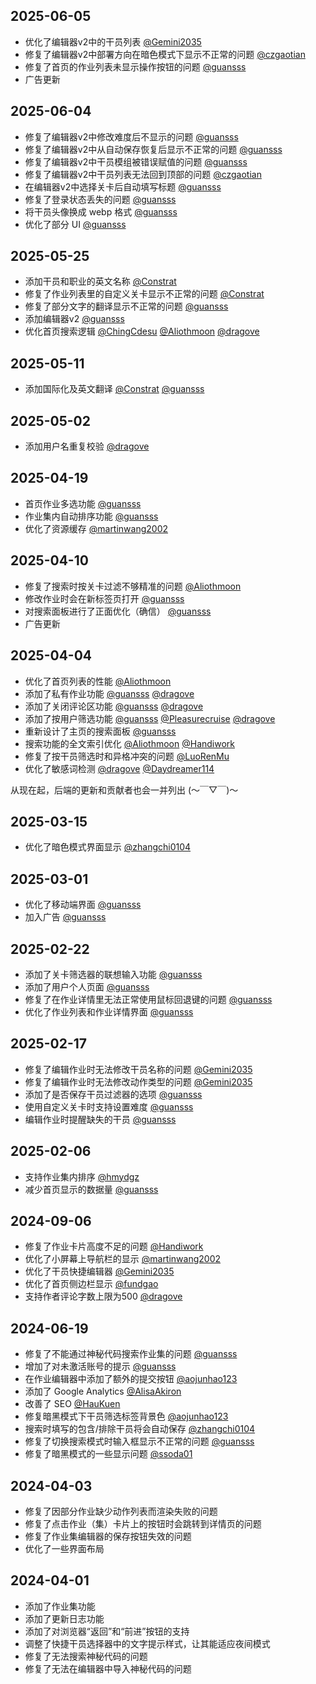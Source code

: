 ## 2025-06-05

- 优化了编辑器v2中的干员列表 [@Gemini2035](https://github.com/Gemini2035)
- 修复了编辑器v2中部署方向在暗色模式下显示不正常的问题 [@czgaotian](https://github.com/czgaotian)
- 修复了首页的作业列表未显示操作按钮的问题 [@guansss](https://github.com/guansss)
- 广告更新

## 2025-06-04

- 修复了编辑器v2中修改难度后不显示的问题 [@guansss](https://github.com/guansss)
- 修复了编辑器v2中从自动保存恢复后显示不正常的问题 [@guansss](https://github.com/guansss)
- 修复了编辑器v2中干员模组被错误赋值的问题 [@guansss](https://github.com/guansss)
- 修复了编辑器v2中干员列表无法回到顶部的问题 [@czgaotian](https://github.com/czgaotian)
- 在编辑器v2中选择关卡后自动填写标题 [@guansss](https://github.com/guansss)
- 修复了登录状态丢失的问题 [@guansss](https://github.com/guansss)
- 将干员头像换成 webp 格式 [@guansss](https://github.com/guansss)
- 优化了部分 UI [@guansss](https://github.com/guansss)

## 2025-05-25

- 添加干员和职业的英文名称 [@Constrat](https://github.com/Constrat)
- 修复了作业列表里的自定义关卡显示不正常的问题 [@Constrat](https://github.com/Constrat)
- 修复了部分文字的翻译显示不正常的问题 [@guansss](https://github.com/guansss)
- 添加编辑器v2 [@guansss](https://github.com/guansss)
- 优化首页搜索逻辑 [@ChingCdesu](https://github.com/ChingCdesu) [@Aliothmoon](https://github.com/Aliothmoon) [@dragove](https://github.com/dragove)

## 2025-05-11

- 添加国际化及英文翻译 [@Constrat](https://github.com/Constrat) [@guansss](https://github.com/guansss)

## 2025-05-02

- 添加用户名重复校验 [@dragove](https://github.com/dragove)

## 2025-04-19

- 首页作业多选功能 [@guansss](https://github.com/guansss)
- 作业集内自动排序功能 [@guansss](https://github.com/guansss)
- 优化了资源缓存 [@martinwang2002](https://github.com/martinwang2002)

## 2025-04-10

- 修复了搜索时按关卡过滤不够精准的问题 [@Aliothmoon](https://github.com/Aliothmoon)
- 修改作业时会在新标签页打开 [@guansss](https://github.com/guansss)
- 对搜索面板进行了正面优化（确信） [@guansss](https://github.com/guansss)
- 广告更新

## 2025-04-04

- 优化了首页列表的性能 [@Aliothmoon](https://github.com/Aliothmoon)
- 添加了私有作业功能 [@guansss](https://github.com/guansss) [@dragove](https://github.com/dragove)
- 添加了关闭评论区功能 [@guansss](https://github.com/guansss) [@dragove](https://github.com/dragove)
- 添加了按用户筛选功能 [@guansss](https://github.com/guansss) [@Pleasurecruise](https://github.com/Pleasurecruise) [@dragove](https://github.com/dragove)
- 重新设计了主页的搜索面板 [@guansss](https://github.com/guansss)
- 搜索功能的全文索引优化 [@Aliothmoon](https://github.com/Aliothmoon) [@Handiwork](https://github.com/Handiwork)
- 修复了按干员筛选时和异格冲突的问题 [@LuoRenMu](https://github.com/LuoRenMu)
- 优化了敏感词检测 [@dragove](https://github.com/dragove) [@Daydreamer114](https://github.com/Daydreamer114)

从现在起，后端的更新和贡献者也会一并列出 (～￣▽￣)～

## 2025-03-15

- 优化了暗色模式界面显示 [@zhangchi0104](https://github.com/zhangchi0104)

## 2025-03-01

- 优化了移动端界面 [@guansss](https://github.com/guansss)
- 加入广告 [@guansss](https://github.com/guansss)

## 2025-02-22

- 添加了关卡筛选器的联想输入功能 [@guansss](https://github.com/guansss)
- 添加了用户个人页面 [@guansss](https://github.com/guansss)
- 修复了在作业详情里无法正常使用鼠标回退键的问题 [@guansss](https://github.com/guansss)
- 优化了作业列表和作业详情界面 [@guansss](https://github.com/guansss)

## 2025-02-17

- 修复了编辑作业时无法修改干员名称的问题 [@Gemini2035](https://github.com/Gemini2035)
- 修复了编辑作业时无法修改动作类型的问题 [@Gemini2035](https://github.com/Gemini2035)
- 添加了是否保存干员过滤器的选项 [@guansss](https://github.com/guansss)
- 使用自定义关卡时支持设置难度 [@guansss](https://github.com/guansss)
- 编辑作业时提醒缺失的干员 [@guansss](https://github.com/guansss)

## 2025-02-06

- 支持作业集内排序 [@hmydgz](https://github.com/hmydgz)
- 减少首页显示的数据量 [@guansss](https://github.com/guansss)

## 2024-09-06

- 修复了作业卡片高度不足的问题 [@Handiwork](https://github.com/Handiwork)
- 优化了小屏幕上导航栏的显示 [@martinwang2002](https://github.com/martinwang2002)
- 优化了干员快捷编辑器 [@Gemini2035](https://github.com/Gemini2035)
- 优化了首页侧边栏显示 [@fundgao](https://github.com/fundgao)
- 支持作者评论字数上限为500 [@dragove](https://github.com/dragove)

## 2024-06-19

- 修复了不能通过神秘代码搜索作业集的问题 [@guansss](https://github.com/guansss)
- 增加了对未激活账号的提示 [@guansss](https://github.com/guansss)
- 在作业编辑器中添加了额外的提交按钮 [@aojunhao123](https://github.com/aojunhao123)
- 添加了 Google Analytics [@AlisaAkiron](https://github.com/AlisaAkiron)
- 改善了 SEO [@HauKuen](https://github.com/HauKuen)
- 修复暗黑模式下干员筛选标签背景色 [@aojunhao123](https://github.com/aojunhao123)
- 搜索时填写的包含/排除干员将会自动保存 [@zhangchi0104](https://github.com/zhangchi0104)
- 修复了切换搜索模式时输入框显示不正常的问题 [@guansss](https://github.com/guansss)
- 修复了暗黑模式的一些显示问题 [@ssoda01](https://github.com/ssoda01)

## 2024-04-03

- 修复了因部分作业缺少动作列表而渲染失败的问题
- 修复了点击作业（集）卡片上的按钮时会跳转到详情页的问题
- 修复了作业集编辑器的保存按钮失效的问题
- 优化了一些界面布局

## 2024-04-01

- 添加了作业集功能
- 添加了更新日志功能
- 添加了对浏览器“返回”和“前进”按钮的支持
- 调整了快捷干员选择器中的文字提示样式，让其能适应夜间模式
- 修复了无法搜索神秘代码的问题
- 修复了无法在编辑器中导入神秘代码的问题

